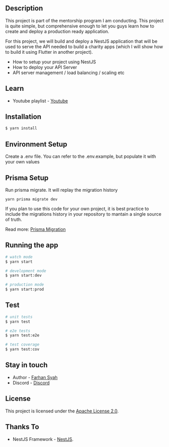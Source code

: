 ## Description

This project is part of the mentorship program I am conducting. This project is quite simple, but comprehensive enough to let you guys learn how to create and deploy a production ready application.

For this project, we will build and deploy a NestJS application that will be used to serve the API needed to build a charity apps (which I will show how to build it using Flutter in another project).

- How to setup your project using NestJS
- How to deploy your API Server
- API server management / load balancing / scaling etc

## Learn

- Youtube playlist - [Youtube](https://www.youtube.com/playlist?list=PLaFDiDlPtmkULIzkyiLD0t71Uz6AtCazi)
  
## Installation

```bash
$ yarn install
```

## Environment Setup

Create a .env file. You can refer to the .env.example, but populate it with your own values

## Prisma Setup

Run prisma migrate. It will replay the migration history
```
yarn prisma migrate dev
```

If you plan to use this code for your own project, it is best practice to include the migrations history in your repository to mantain a single source of truth. 

Read more: [Prisma Migration](https://www.prisma.io/docs/concepts/components/prisma-migrate)
## Running the app

```bash
# watch mode
$ yarn start

# development mode
$ yarn start:dev

# production mode
$ yarn start:prod
```

## Test

```bash
# unit tests
$ yarn test

# e2e tests
$ yarn test:e2e

# test coverage
$ yarn test:cov
```

## Stay in touch

- Author - [Farhan Syah](https://github.com/farhan-syah)
- Discord - [Discord](https://discord.gg/r7TaetxQNW)

## License

This project is licensed under the [Apache License 2.0](LICENSE).


## Thanks To

- NestJS Framework - [NestJS](https://github.com/nestjs/nest).
